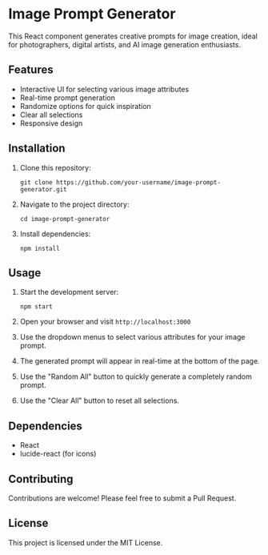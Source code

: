 # Image Prompt Generator

This React component generates creative prompts for image creation, ideal for photographers, digital artists, and AI image generation enthusiasts.

## Features

- Interactive UI for selecting various image attributes
- Real-time prompt generation
- Randomize options for quick inspiration
- Clear all selections
- Responsive design

## Installation

1. Clone this repository:
   ```
   git clone https://github.com/your-username/image-prompt-generator.git
   ```
2. Navigate to the project directory:
   ```
   cd image-prompt-generator
   ```
3. Install dependencies:
   ```
   npm install
   ```

## Usage

1. Start the development server:
   ```
   npm start
   ```
2. Open your browser and visit `http://localhost:3000`

3. Use the dropdown menus to select various attributes for your image prompt.

4. The generated prompt will appear in real-time at the bottom of the page.

5. Use the "Random All" button to quickly generate a completely random prompt.

6. Use the "Clear All" button to reset all selections.

## Dependencies

- React
- lucide-react (for icons)

## Contributing

Contributions are welcome! Please feel free to submit a Pull Request.

## License

This project is licensed under the MIT License.